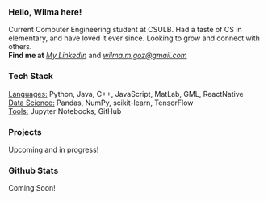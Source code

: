 ### **Hello, Wilma here!**
Current Computer Engineering student at CSULB. Had a taste of CS in elementary, and have loved it ever since. Looking to grow and connect with others.<br/>
**Find me at**
*[My LinkedIn](https://www.linkedin.com/in/wilma-gozun-b44952359)* and *wilma.m.goz@gmail.com*

### Tech Stack
<ins>Languages:</ins> Python, Java, C++, JavaScript, MatLab, GML, ReactNative<br/>
<ins>Data Science:</ins> Pandas, NumPy, scikit-learn, TensorFlow<br/>
<ins>Tools:</ins> Jupyter Notebooks, GitHub<br/>
### Projects
Upcoming and in progress!
### Github Stats
Coming Soon!
